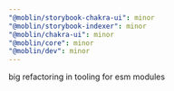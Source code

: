 ```yaml
---
"@moblin/storybook-chakra-ui": minor
"@moblin/storybook-indexer": minor
"@moblin/chakra-ui": minor
"@moblin/core": minor
"@moblin/dev": minor
---
```


big refactoring in tooling for esm modules
